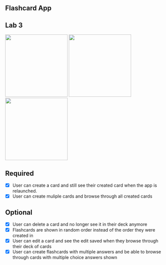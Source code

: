 ## Flashcard App

## Lab 3

<img src="http://g.recordit.co/mIpTSicXwa.gif" width=200>  <img src="http://g.recordit.co/hjHKOukCbP.gif" width=200> <img src="http://g.recordit.co/izhW34bxO9.gif" width=200>

## Required
- [x] User can create a card and still see their created card when the app is relaunched.
- [x] User can create muliple cards and browse through all created cards

## Optional
- [x] User can delete a card and no longer see it in their deck anymore
- [x] Flashcards are shown in random order instead of the order they were created in
- [x] User can edit a card and see the edit saved when they browse through their deck of cards
- [x] User can create flashcards with multiple answers and be able to browse through cards with multiple choice answers shown

